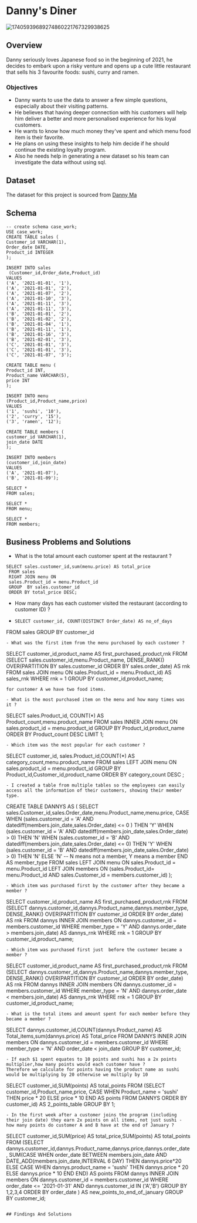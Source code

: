 # Danny's Diner

![17405939689274860221767329938625](https://github.com/user-attachments/assets/3980fcc7-c146-4349-b6b1-dd7ccf2c7c40)

## Overview 
Danny seriously loves Japanese food so in the beginning of 2021, he decides to embark upon a risky venture and opens up a cute little restaurant that sells his 3 favourite foods: sushi, curry and ramen.

### Objectives 
- Danny wants to use the data to answer a few simple questions, especially about their visiting patterns.
- He believes that having deeper connection with his customers will help him deliver a better and more personalised experience for his loyal customers.
- He wants to know how much money they've spent and which menu food item is their favorite.
- He plans on using these insights to help him decide if he should continue the existing loyalty program.
- Also he needs help in generating a new dataset so his team can investigate the data without using sql.

## Dataset
The dataset for this project is sourced from [Danny Ma](https://www.linkedin.com/in/datawithdanny)

## Schema
```
-- create schema case_work;
USE case_work;
CREATE TABLE sales (
Customer_id VARCHAR(1),
Order_date DATE,
Product_id INTEGER
);

INSERT INTO sales
 (Customer_id,Order_date,Product_id)
VALUES
('A', '2021-01-01', '1'),
('A', '2021-01-01', '2'),
('A', '2021-01-07', '2'),
('A', '2021-01-10', '3'),
('A', '2021-01-11', '3'),
('A', '2021-01-11', '3'),
('B', '2021-01-01', '2'),
('B', '2021-01-02', '2'),
('B', '2021-01-04', '1'),
('B', '2021-01-11', '1'),
('B', '2021-01-16', '3'),
('B', '2021-02-01', '3'),
('C', '2021-01-01', '3'),
('C', '2021-01-01', '3'),
('C', '2021-01-07', '3');

CREATE TABLE menu (
Product_id INT,
Product_name VARCHAR(5),
price INT
);

INSERT INTO menu
(Product_id,Product_name,price)
VALUES
('1', 'sushi', '10'),
('2', 'curry', '15'),
('3', 'ramen', '12');

CREATE TABLE members (
customer_id VARCHAR(1),
join_date DATE
);

INSERT INTO members
(customer_id,join_date)
VALUES
('A', '2021-01-07'),
('B', '2021-01-09');

SELECT *
FROM sales;

SELECT *
FROM menu;

SELECT *
FROM members;
```

## Business Problems and Solutions 
- What is the total amount each customer spent at the restaurant ?
```
SELECT sales.customer_id,sum(menu.price) AS total_price
 FROM sales 
 RIGHT JOIN menu ON
 sales.Product_id = menu.Product_id
 GROUP  BY sales.customer_id
 ORDER BY total_price DESC;
```
- How many days has each customer visited the restaurant (according to customer ID) ?
- ```
  SELECT customer_id, COUNT(DISTINCT Order_date) AS no_of_days
 FROM sales
 GROUP BY customer_id
 ```
- What was the first item from the menu purchased by each customer ?
```
SELECT customer_id,product_name AS first_purchased_product,rnk FROM 
(SELECT  sales.customer_id,menu.Product_name,
DENSE_RANK() OVER(PARTITION BY sales.customer_id ORDER BY sales.order_date) AS rnk
FROM sales
JOIN menu ON
sales.Product_id = menu.Product_id) AS sales_rnk
WHERE rnk = 1
GROUP BY customer_id,product_name;
```
for customer A we have two food items.

- What is the most purchased item on the menu and how many times was it ?
```
SELECT sales.Product_id, COUNT(*) AS Product_count,menu.product_name
FROM sales
INNER JOIN menu ON
sales.product_id = menu.product_id
GROUP BY Product_id,product_name
ORDER BY Product_count DESC
LIMIT 1;
```
- Which item was the most popular for each customer ?
```
SELECT customer_id, sales.Product_id,COUNT(*) AS category_count,menu.product_name
FROM sales
LEFT JOIN menu ON sales.product_id = menu.product_id
GROUP BY Product_id,Customer_id,product_name
ORDER BY category_count DESC
;
```
- I created a table from multiple tables so the employees can easily access all the information of their customers, showing their member type.
```
CREATE TABLE DANNYS AS (
SELECT sales.Customer_id,sales.Order_date,menu.Product_name,menu.price,
 CASE 
	WHEN (sales.customer_id = 'A' AND datediff(members.join_date,sales.Order_date) <= 0 ) THEN 'Y'
	WHEN (sales.customer_id = 'A' AND datediff(members.join_date,sales.Order_date) > 0) THEN 'N'
	WHEN (sales.customer_id = 'B' AND datediff(members.join_date,sales.Order_date) <= 0) THEN 'Y'
	WHEN (sales.customer_id = 'B' AND datediff(members.join_date,sales.Order_date) > 0) THEN 'N'
	ELSE 'N'
    -- N means not a member, Y means a member
END AS member_type
FROM sales
LEFT JOIN menu ON
sales.Product_id = menu.Product_id
LEFT JOIN members ON
(sales.Product_id= menu.Product_id AND sales.Customer_id = members.customer_id)
);
```
- Which item was purchased first by the customer after they became a member ?
```
SELECT customer_id,product_name AS first_purchased_product,rnk 
FROM 
	(SELECT  dannys.customer_id,dannys.Product_name,dannys.member_type,
	DENSE_RANK() OVER(PARTITION BY customer_id ORDER BY order_date) AS rnk
	FROM dannys
	INNER JOIN members ON dannys.customer_id = members.customer_id
	WHERE member_type = 'Y' AND dannys.order_date > members.join_date) AS dannys_rnk
WHERE rnk = 1
GROUP BY customer_id,product_name;
```
- Which item was purchased first just  before the customer became a member ?
```
SELECT customer_id,product_name AS first_purchased_product,rnk 
FROM 
	(SELECT  dannys.customer_id,dannys.Product_name,dannys.member_type,
	DENSE_RANK() OVER(PARTITION BY customer_id ORDER BY order_date) AS rnk
	FROM dannys
	INNER JOIN members ON dannys.customer_id = members.customer_id
	WHERE member_type = 'N' AND dannys.order_date < members.join_date) AS dannys_rnk
WHERE rnk = 1
GROUP BY customer_id,product_name;
```
- What is the total items and amount spent for each member before they became a member ?
```
SELECT dannys.customer_id,COUNT(dannys.Product_name) AS Total_items,sum(dannys.price) AS Total_price
FROM DANNYS
INNER JOIN members ON
dannys.customer_id = members.customer_id
WHERE member_type = 'N' 
AND
order_date < join_date
GROUP BY customer_id;
```
- If each $1 spent equates to 10 points and sushi has a 2x points multiplier,how many points would each customer have ?
Therefore we calculate for points having the product name as sushi would be multiplying by 20 otherwise we multiply by 10
```
SELECT customer_id,SUM(points) AS total_points 
FROM
	(SELECT customer_id,Product_name,price,
		CASE 
			WHEN Product_name = 'sushi' THEN price * 20
			ELSE price * 10
		END AS points
	FROM DANNYS
    ORDER BY customer_id) AS 2_points_table
GROUP BY 1;
```
- In the first week after a customer joins the program (including their join date) they earn 2x points on all items, not just sushi - how many points do customer A and B have at the end of January ?
```
SELECT customer_id,SUM(price) AS total_price,SUM(points) AS total_points 
	FROM 
		(SELECT dannys.customer_id,dannys.Product_name,dannys.price,dannys.order_date,
		SUM(CASE 
			WHEN order_date BETWEEN members.join_date AND DATE_ADD(members.join_date,INTERVAL 6 DAY) THEN dannys.price*20
		ELSE 
			CASE WHEN dannys.product_name = 'sushi' THEN dannys.price * 20
			ELSE dannys.price * 10
            END
		END) AS points
	FROM dannys
    INNER JOIN members ON
    dannys.customer_id = members.customer_id
    WHERE order_date <= '2021-01-31' AND dannys.customer_id IN ('A','B')
    GROUP BY 1,2,3,4
	ORDER BY order_date 
    ) AS new_points_to_end_of_january 
GROUP BY customer_id;
```

## Findings And Solutions 
